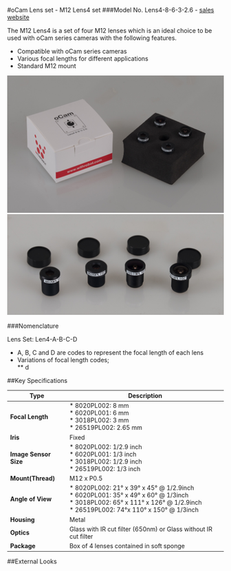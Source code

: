 #oCam Lens set - M12 Lens4 set
###Model No. Lens4-8-6-3-2.6 - [sales website](http://www.hardkernel.com/main/products/prdt_info.php?g_code=G147305973926)

The M12 Lens4 is a set of four M12 lenses which is an ideal choice to be used with oCam series cameras with the following features.

* Compatible with oCam series cameras
* Various focal lengths for different applications
* Standard M12 mount

![ScreenShot](../../images/Lens4_set.jpg)
![ScreenShot](../../images/Lens4-8-6-3-2.6.jpg)

###Nomenclature

Lens Set: Len4-A-B-C-D
* A, B, C and D are codes to represent the focal length of each lens
* Variations of focal length codes;</br>
** d







##Key Specifications

Type | Description |
------|------|
**Focal Length** | * 8020PL002: 8 mm</br> * 6020PL001: 6 mm</br> * 3018PL002: 3 mm</br> * 26519PL002: 2.65 mm</br> |
**Iris** | Fixed |
**Image Sensor Size** | * 8020PL002: 1/2.9 inch</br> * 6020PL001: 1/3 inch</br> * 3018PL002: 1/2.9 inch</br> * 26519PL002: 1/3 inch</br> |
**Mount(Thread)** | M12 x P0.5 | 
**Angle of View** | * 8020PL002: 21° x 39° x 45° @ 1/2.9inch</br> * 6020PL001: 35° x 49° x 60° @ 1/3inch</br> * 3018PL002: 65° x 111° x 126° @ 1/2.9inch</br> * 26519PL002: 74°x 110° x 150° @ 1/3inch</br> | 
**Housing** | Metal | 
**Optics** | Glass with IR cut filter (650nm) or Glass without IR cut filter |
**Package** | Box of 4 lenses contained in soft sponge |

##External Looks


